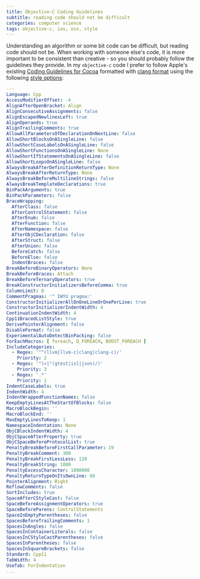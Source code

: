 ```yaml
---
title: Objective-C Coding Guidelines
subtitle: reading code should not be difficult
categories: computer science
tags: objective-c, ios, osx, style
---
```


Understanding an algorithm or some bit code can be difficult, but reading code
should not be. When working with someone else's code, it is more important to be
consistent than creative - so you should probably follow the guidelines they
provide. In my `objective-c` code I prefer to follow Apple's existing
[Coding Guidelines for Cocoa][] formatted with [clang format][] using the
following [style options][]:

```yaml
---
Language: Cpp
AccessModifierOffset: -4
AlignAfterOpenBracket: Align
AlignConsecutiveAssignments: false
AlignEscapedNewlinesLeft: true
AlignOperands: true
AlignTrailingComments: true
AllowAllParametersOfDeclarationOnNextLine: false
AllowShortBlocksOnASingleLine: false
AllowShortCaseLabelsOnASingleLine: false
AllowShortFunctionsOnASingleLine: None
AllowShortIfStatementsOnASingleLine: false
AllowShortLoopsOnASingleLine: false
AlwaysBreakAfterDefinitionReturnType: None
AlwaysBreakAfterReturnType: None
AlwaysBreakBeforeMultilineStrings: false
AlwaysBreakTemplateDeclarations: true
BinPackArguments: true
BinPackParameters: false
BraceWrapping:
  AfterClass: false
  AfterControlStatement: false
  AfterEnum: false
  AfterFunction: false
  AfterNamespace: false
  AfterObjCDeclaration: false
  AfterStruct: false
  AfterUnion: false
  BeforeCatch: false
  BeforeElse: false
  IndentBraces: false
BreakBeforeBinaryOperators: None
BreakBeforeBraces: Attach
BreakBeforeTernaryOperators: true
BreakConstructorInitializersBeforeComma: true
ColumnLimit: 0
CommentPragmas: '^ IWYU pragma:'
ConstructorInitializerAllOnOneLineOrOnePerLine: true
ConstructorInitializerIndentWidth: 4
ContinuationIndentWidth: 4
Cpp11BracedListStyle: true
DerivePointerAlignment: false
DisableFormat: false
ExperimentalAutoDetectBinPacking: false
ForEachMacros: [ foreach, Q_FOREACH, BOOST_FOREACH ]
IncludeCategories:
  - Regex: '^"(llvm|llvm-c|clang|clang-c)/'
    Priority: 2
  - Regex: '^(<|"(gtest|isl|json)/)'
    Priority: 3
  - Regex: '.*'
    Priority: 1
IndentCaseLabels: true
IndentWidth: 4
IndentWrappedFunctionNames: false
KeepEmptyLinesAtTheStartOfBlocks: false
MacroBlockBegin: ''
MacroBlockEnd: ''
MaxEmptyLinesToKeep: 1
NamespaceIndentation: None
ObjCBlockIndentWidth: 4
ObjCSpaceAfterProperty: true
ObjCSpaceBeforeProtocolList: true
PenaltyBreakBeforeFirstCallParameter: 19
PenaltyBreakComment: 300
PenaltyBreakFirstLessLess: 120
PenaltyBreakString: 1000
PenaltyExcessCharacter: 1000000
PenaltyReturnTypeOnItsOwnLine: 60
PointerAlignment: Right
ReflowComments: false
SortIncludes: true
SpaceAfterCStyleCast: false
SpaceBeforeAssignmentOperators: true
SpaceBeforeParens: ControlStatements
SpaceInEmptyParentheses: false
SpacesBeforeTrailingComments: 1
SpacesInAngles: false
SpacesInContainerLiterals: false
SpacesInCStyleCastParentheses: false
SpacesInParentheses: false
SpacesInSquareBrackets: false
Standard: Cpp11
TabWidth: 4
UseTab: ForIndentation
...
```

[clang format]: http://clang.llvm.org/docs/ClangFormat.html "Clang Format"
[coding guidelines for cocoa]: http://developer.apple.com/library/mac/#documentation/cocoa/conceptual/codingguidelines/codingguidelines.html "Coding Guidelines For Cocoa"
[style options]: http://clang.llvm.org/docs/ClangFormatStyleOptions.html "Style Options"
